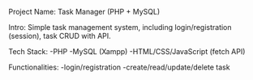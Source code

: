 Project Name:
Task Manager (PHP + MySQL)

Intro:
Simple task management system, including login/registration (session), task CRUD with API.

Tech Stack:
-PHP
-MySQL (Xampp)
-HTML/CSS/JavaScript (fetch API)

Functionalities:
-login/registration
-create/read/update/delete task